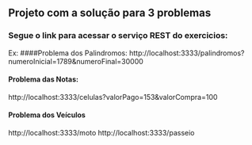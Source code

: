 ## Projeto com a solução para 3 problemas

### Segue o link para acessar o serviço REST do exercicios:

Ex: 
####Problema dos Palindromos:
http://localhost:3333/palindromos?numeroInicial=1789&numeroFinal=30000

#### Problema das Notas:
http://localhost:3333/celulas?valorPago=153&valorCompra=100

#### Problema dos Veículos
http://localhost:3333/moto
http://localhost:3333/passeio

